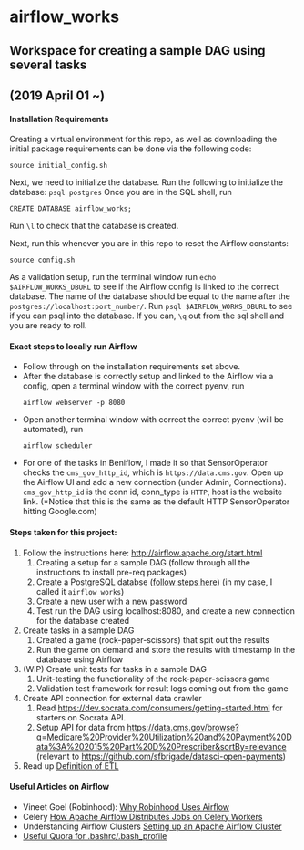 # airflow_works

## Workspace for creating a sample DAG using several tasks
## (2019 April 01 ~)

#### Installation Requirements

Creating a virtual environment for this repo, as well as downloading the initial package requirements can be done via the following code:
  
```
source initial_config.sh
```

Next, we need to initialize the database. Run the following to initialize the database:
    ```
    psql postgres
    ```
Once you are in the SQL shell, run
```
CREATE DATABASE airflow_works;
```
Run `\l` to check that the database is created.  

Next, run this whenever you are in this repo to reset the Airflow constants:

```
source config.sh
```

As a validation setup, run the terminal window run `echo $AIRFLOW_WORKS_DBURL` to see if the Airflow config is linked to the correct database.
The name of the database should be equal to the name after the `postgres://localhost:port_number/`.
Run `psql $AIRFLOW_WORKS_DBURL` to see if you can psql into the database. If you can, `\q` out from the
sql shell and you are ready to roll.

#### Exact steps to locally run Airflow

- Follow through on the installation requirements set above.
- After the database is correctly setup and linked to the Airflow via a config, 
open a terminal window with the correct pyenv, run 
    ```
    airflow webserver -p 8080
    ```
- Open another terminal window with correct the correct pyenv (will be automated), run 
    ```
    airflow scheduler
    ```
- For one of the tasks in Beniflow, I made it so that SensorOperator checks the `cms_gov_http_id`, which is `https://data.cms.gov`.
 Open up the Airflow UI and add a new connection (under Admin, Connections). `cms_gov_http_id` is the conn id, conn_type is `HTTP`, host is the
 website link. (*Notice that this is the same as the default HTTP SensorOperator hitting Google.com)

#### Steps taken for this project: 

1. Follow the instructions here: http://airflow.apache.org/start.html
    1. Creating a setup for a sample DAG (follow through all the instructions to install pre-req packages)
    2. Create a PostgreSQL databse ([follow steps here](https://www.codementor.io/engineerapart/getting-started-with-postgresql-on-mac-osx-are8jcopb)) (in my case, I called it `airflow_works`)
    3. Create a new user with a new password
    4. Test run the DAG using localhost:8080, and create a new connection for the database created
2. Create tasks in a sample DAG
    1. Created a game (rock-paper-scissors) that spit out the results
    2. Run the game on demand and store the results with timestamp in the database using Airflow
3. (WIP) Create unit tests for tasks in a sample DAG
    1. Unit-testing the functionality of the rock-paper-scissors game
    2. Validation test framework for result logs coming out from the game
4. Create API connection for external data crawler
    1. Read https://dev.socrata.com/consumers/getting-started.html for starters on Socrata API.
    2. Setup API for data from https://data.cms.gov/browse?q=Medicare%20Provider%20Utilization%20and%20Payment%20Data%3A%202015%20Part%20D%20Prescriber&sortBy=relevance (relevant to https://github.com/sfbrigade/datasci-open-payments)
5. Read up [Definition of ETL](https://databricks.com/glossary/extract-transform-load)


#### Useful Articles on Airflow

* Vineet Goel (Robinhood): [Why Robinhood Uses Airflow](https://robinhood.engineering/why-robinhood-uses-airflow-aed13a9a90c8)
* Celery [How Apache Airflow Distributes Jobs on Celery Workers](https://blog.sicara.com/using-airflow-with-celery-workers-54cb5212d405)
* Understanding Airflow Clusters [Setting up an Apache Airflow Cluster](http://site.clairvoyantsoft.com/setting-apache-airflow-cluster/)
* [Useful Quora for .bashrc/.bash_profile](https://www.quora.com/What-is-bash_profile-and-what-is-its-use)